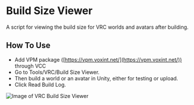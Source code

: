 # Build Size Viewer
 A script for viewing the build size for VRC worlds and avatars after building.

## How To Use
- Add VPM package ([https://vpm.voxint.net/](https://vpm.voxint.net/)) through VCC   
- Go to Tools/VRC/Build Size Viewer.  
- Then build a world or an avatar in Unity, either for testing or upload.  
- Click Read Build Log.
 
![Image of VRC Build Size Viewer](https://i.imgur.com/ImG0Ak9.png)
